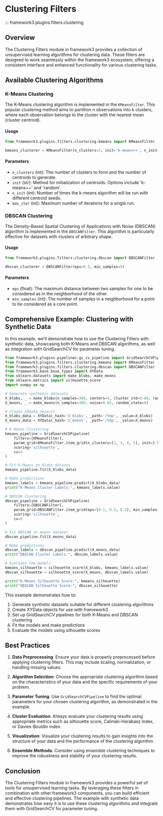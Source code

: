 # Clustering Filters

::: framework3.plugins.filters.clustering

## Overview

The Clustering Filters module in framework3 provides a collection of unsupervised learning algorithms for clustering data. These filters are designed to work seamlessly within the framework3 ecosystem, offering a consistent interface and enhanced functionality for various clustering tasks.

## Available Clustering Algorithms

### K-Means Clustering

The K-Means clustering algorithm is implemented in the `KMeansFilter`. This popular clustering method aims to partition n observations into k clusters, where each observation belongs to the cluster with the nearest mean (cluster centroid).

#### Usage

```python
from framework3.plugins.filters.clustering.kmeans import KMeansFilter

kmeans_clusterer = KMeansFilter(n_clusters=3, init='k-means++', n_init=10, max_iter=300)
```

#### Parameters

- `n_clusters` (int): The number of clusters to form and the number of centroids to generate.
- `init` (str): Method for initialization of centroids. Options include 'k-means++' and 'random'.
- `n_init` (int): Number of times the k-means algorithm will be run with different centroid seeds.
- `max_iter` (int): Maximum number of iterations for a single run.

### DBSCAN Clustering

The Density-Based Spatial Clustering of Applications with Noise (DBSCAN) algorithm is implemented in the `DBSCANFilter`. This algorithm is particularly effective for datasets with clusters of arbitrary shape.

#### Usage

```python
from framework3.plugins.filters.clustering.dbscan import DBSCANFilter

dbscan_clusterer = DBSCANFilter(eps=0.5, min_samples=5)
```

#### Parameters

- `eps` (float): The maximum distance between two samples for one to be considered as in the neighborhood of the other.
- `min_samples` (int): The number of samples in a neighborhood for a point to be considered as a core point.

## Comprehensive Example: Clustering with Synthetic Data

In this example, we'll demonstrate how to use the Clustering Filters with synthetic data, showcasing both K-Means and DBSCAN algorithms, as well as integration with GridSearchCV for parameter tuning.

```python
from framework3.plugins.pipelines.gs_cv_pipeline import GridSearchCVPipeline
from framework3.plugins.filters.clustering.kmeans import KMeansFilter
from framework3.plugins.filters.clustering.dbscan import DBSCANFilter
from framework3.base.base_types import XYData
from sklearn.datasets import make_blobs, make_moons
from sklearn.metrics import silhouette_score
import numpy as np

# Generate synthetic datasets
X_blobs, _ = make_blobs(n_samples=300, centers=4, cluster_std=0.60, random_state=0)
X_moons, _ = make_moons(n_samples=300, noise=0.05, random_state=0)

# Create XYData objects
X_blobs_data = XYData(_hash='X_blobs', _path='/tmp', _value=X_blobs)
X_moons_data = XYData(_hash='X_moons', _path='/tmp', _value=X_moons)

# K-Means Clustering
kmeans_pipeline = GridSearchCVPipeline(
    filterx=[KMeansFilter],
    param_grid=KMeansFilter.item_grid(n_clusters=[2, 3, 4, 5], init=['k-means++', 'random']),
    scoring='silhouette',
    cv=5
)

# Fit K-Means on blobs dataset
kmeans_pipeline.fit(X_blobs_data)

# Make predictions
kmeans_labels = kmeans_pipeline.predict(X_blobs_data)
print("K-Means Cluster Labels:", kmeans_labels.value)

# DBSCAN Clustering
dbscan_pipeline = GridSearchCVPipeline(
    filterx=[DBSCANFilter],
    param_grid=DBSCANFilter.item_grid(eps=[0.1, 0.2, 0.3], min_samples=[3, 5, 7]),
    scoring='silhouette',
    cv=5
)

# Fit DBSCAN on moons dataset
dbscan_pipeline.fit(X_moons_data)

# Make predictions
dbscan_labels = dbscan_pipeline.predict(X_moons_data)
print("DBSCAN Cluster Labels:", dbscan_labels.value)

# Evaluate the models
kmeans_silhouette = silhouette_score(X_blobs, kmeans_labels.value)
dbscan_silhouette = silhouette_score(X_moons, dbscan_labels.value)

print("K-Means Silhouette Score:", kmeans_silhouette)
print("DBSCAN Silhouette Score:", dbscan_silhouette)
```

This example demonstrates how to:

1. Generate synthetic datasets suitable for different clustering algorithms
2. Create XYData objects for use with framework3
3. Set up GridSearchCV pipelines for both K-Means and DBSCAN clustering
4. Fit the models and make predictions
5. Evaluate the models using silhouette scores

## Best Practices

1. **Data Preprocessing**: Ensure your data is properly preprocessed before applying clustering filters. This may include scaling, normalization, or handling missing values.

2. **Algorithm Selection**: Choose the appropriate clustering algorithm based on the characteristics of your data and the specific requirements of your problem.

3. **Parameter Tuning**: Use `GridSearchCVPipeline` to find the optimal parameters for your chosen clustering algorithm, as demonstrated in the example.

4. **Cluster Evaluation**: Always evaluate your clustering results using appropriate metrics such as silhouette score, Calinski-Harabasz index, or Davies-Bouldin index.

5. **Visualization**: Visualize your clustering results to gain insights into the structure of your data and the performance of the clustering algorithm.

6. **Ensemble Methods**: Consider using ensemble clustering techniques to improve the robustness and stability of your clustering results.

## Conclusion

The Clustering Filters module in framework3 provides a powerful set of tools for unsupervised learning tasks. By leveraging these filters in combination with other framework3 components, you can build efficient and effective clustering pipelines. The example with synthetic data demonstrates how easy it is to use these clustering algorithms and integrate them with GridSearchCV for parameter tuning.
